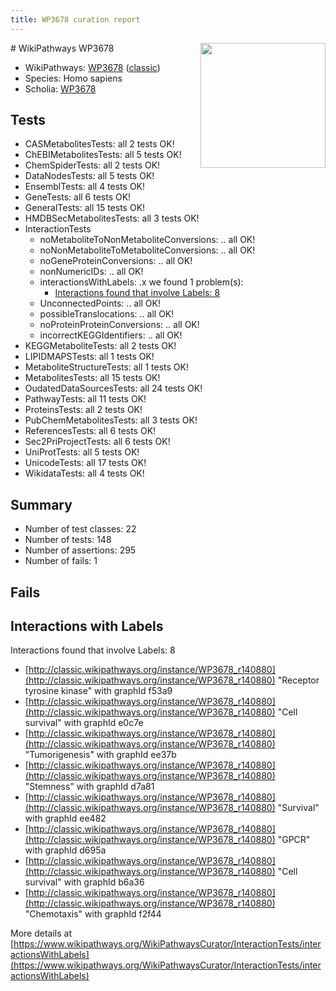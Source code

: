 ```yaml
---
title: WP3678 curation report
---
```


<img style="float: right; width: 200px" src="https://upload.wikimedia.org/wikipedia/commons/thumb/8/83/Wplogo_with_text_500.png/640px-Wplogo_with_text_500.png" />
# WikiPathways WP3678

* WikiPathways: [WP3678](https://wikipathways.org/pathways/WP3678) ([classic](https://classic.wikipathways.org/instance/WP3678))
* Species: Homo sapiens
* Scholia: [WP3678](https://scholia.toolforge.org/wikipathways/WP3678)
## Tests
* CASMetabolitesTests: all 2 tests OK!
* ChEBIMetabolitesTests: all 5 tests OK!
* ChemSpiderTests: all 2 tests OK!
* DataNodesTests: all 5 tests OK!
* EnsemblTests: all 4 tests OK!
* GeneTests: all 6 tests OK!
* GeneralTests: all 15 tests OK!
* HMDBSecMetabolitesTests: all 3 tests OK!
* InteractionTests
    * noMetaboliteToNonMetaboliteConversions: .. all OK!
    * noNonMetaboliteToMetaboliteConversions: .. all OK!
    * noGeneProteinConversions: .. all OK!
    * nonNumericIDs: .. all OK!
    * interactionsWithLabels: .x we found 1 problem(s):
        * [Interactions found that involve Labels: 8](#630d267f)
    * UnconnectedPoints: .. all OK!
    * possibleTranslocations: .. all OK!
    * noProteinProteinConversions: .. all OK!
    * incorrectKEGGIdentifiers: .. all OK!
* KEGGMetaboliteTests: all 2 tests OK!
* LIPIDMAPSTests: all 1 tests OK!
* MetaboliteStructureTests: all 1 tests OK!
* MetabolitesTests: all 15 tests OK!
* OudatedDataSourcesTests: all 24 tests OK!
* PathwayTests: all 11 tests OK!
* ProteinsTests: all 2 tests OK!
* PubChemMetabolitesTests: all 3 tests OK!
* ReferencesTests: all 6 tests OK!
* Sec2PriProjectTests: all 6 tests OK!
* UniProtTests: all 5 tests OK!
* UnicodeTests: all 17 tests OK!
* WikidataTests: all 4 tests OK!


## Summary

* Number of test classes: 22
* Number of tests: 148
* Number of assertions: 295
* Number of fails: 1

## Fails

<a name="630d267f" />

## Interactions with Labels

Interactions found that involve Labels: 8

* [http://classic.wikipathways.org/instance/WP3678_r140880](http://classic.wikipathways.org/instance/WP3678_r140880) "Receptor
tyrosine 
kinase" with graphId f53a9
* [http://classic.wikipathways.org/instance/WP3678_r140880](http://classic.wikipathways.org/instance/WP3678_r140880) "Cell survival" with graphId e0c7e
* [http://classic.wikipathways.org/instance/WP3678_r140880](http://classic.wikipathways.org/instance/WP3678_r140880) "Tumorigenesis" with graphId ee37b
* [http://classic.wikipathways.org/instance/WP3678_r140880](http://classic.wikipathways.org/instance/WP3678_r140880) "Stemness" with graphId d7a81
* [http://classic.wikipathways.org/instance/WP3678_r140880](http://classic.wikipathways.org/instance/WP3678_r140880) "Survival" with graphId ee482
* [http://classic.wikipathways.org/instance/WP3678_r140880](http://classic.wikipathways.org/instance/WP3678_r140880) "GPCR" with graphId d695a
* [http://classic.wikipathways.org/instance/WP3678_r140880](http://classic.wikipathways.org/instance/WP3678_r140880) "Cell survival" with graphId b6a36
* [http://classic.wikipathways.org/instance/WP3678_r140880](http://classic.wikipathways.org/instance/WP3678_r140880) "Chemotaxis" with graphId f2f44


More details at [https://www.wikipathways.org/WikiPathwaysCurator/InteractionTests/interactionsWithLabels](https://www.wikipathways.org/WikiPathwaysCurator/InteractionTests/interactionsWithLabels)

